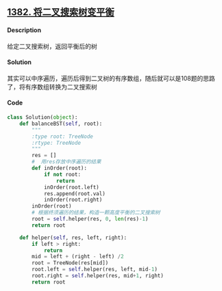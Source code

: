 ## [1382. 将二叉搜索树变平衡](https://leetcode-cn.com/problems/balance-a-binary-search-tree/)

#### Description

给定二叉搜索树，返回平衡后的树



#### Solution

其实可以中序遍历，遍历后得到二叉树的有序数组，随后就可以是108题的思路了，将有序数组转换为二叉搜索树



#### Code

```python
class Solution(object):
    def balanceBST(self, root):
        """
        :type root: TreeNode
        :rtype: TreeNode
        """
        res = []
        #  用res存放中序遍历的结果
        def inOrder(root):
            if not root:
                return 
            inOrder(root.left)
            res.append(root.val)
            inOrder(root.right)
        inOrder(root)
        # 根据终须遍历的结果，构造一颗高度平衡的二叉搜索树
        root = self.helper(res, 0, len(res)-1)
        return root 

    def helper(self, res, left, right):
        if left > right:
            return 
        mid = left + (right - left) /2 
        root = TreeNode(res[mid])
        root.left = self.helper(res, left, mid-1)
        root.right = self.helper(res, mid+1, right)
        return root 
```

